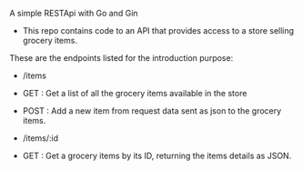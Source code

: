 A simple RESTApi with Go and Gin

- This repo contains code to an API that provides access to a store selling grocery items.

These are the endpoints listed for the introduction purpose:

- /items
 - GET : Get a list of all the grocery items available in the store
 - POST : Add a new item from request data sent as json to the grocery items.

- /items/:id
 - GET : Get a grocery items by its ID, returning the items details as JSON.
